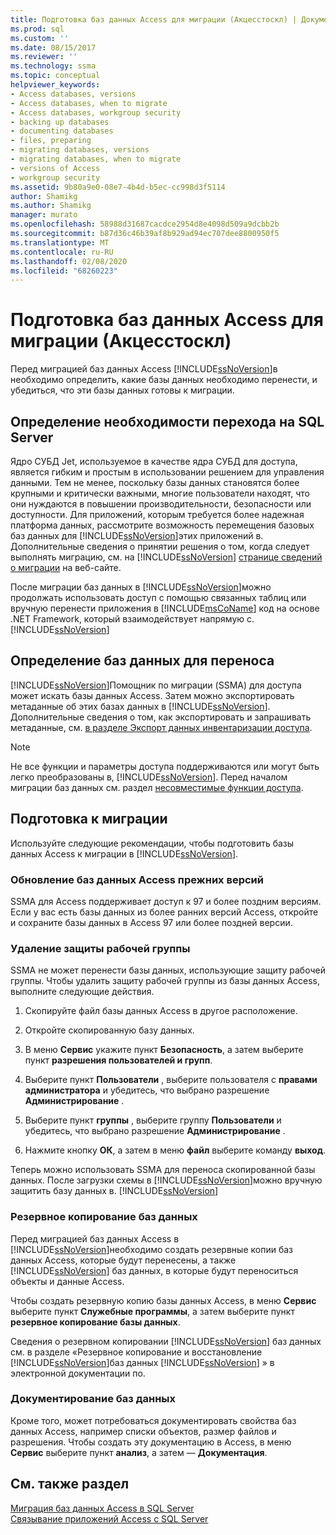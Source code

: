 ```yaml
---
title: Подготовка баз данных Access для миграции (Акцесстоскл) | Документация Майкрософт
ms.prod: sql
ms.custom: ''
ms.date: 08/15/2017
ms.reviewer: ''
ms.technology: ssma
ms.topic: conceptual
helpviewer_keywords:
- Access databases, versions
- Access databases, when to migrate
- Access databases, workgroup security
- backing up databases
- documenting databases
- files, preparing
- migrating databases, versions
- migrating databases, when to migrate
- versions of Access
- workgroup security
ms.assetid: 9b80a9e0-08e7-4b4d-b5ec-cc998d3f5114
author: Shamikg
ms.author: Shamikg
manager: murato
ms.openlocfilehash: 58988d31687cacdce2954d8e4098d509a9dcbb2b
ms.sourcegitcommit: b87d36c46b39af8b929ad94ec707dee8800950f5
ms.translationtype: MT
ms.contentlocale: ru-RU
ms.lasthandoff: 02/08/2020
ms.locfileid: "68260223"
---
```

# <a name="preparing-access-databases-for-migration-accesstosql"></a>Подготовка баз данных Access для миграции (Акцесстоскл)
Перед миграцией баз данных Access [!INCLUDE[ssNoVersion](../../includes/ssnoversion-md.md)]в необходимо определить, какие базы данных необходимо перенести, и убедиться, что эти базы данных готовы к миграции.  
  
## <a name="determining-when-to-migrate-to-sql-server"></a>Определение необходимости перехода на SQL Server  
Ядро СУБД Jet, используемое в качестве ядра СУБД для доступа, является гибким и простым в использовании решением для управления данными. Тем не менее, поскольку базы данных становятся более крупными и критически важными, многие пользователи находят, что они нуждаются в повышении производительности, безопасности или доступности. Для приложений, которым требуется более надежная платформа данных, рассмотрите возможность перемещения базовых баз данных для [!INCLUDE[ssNoVersion](../../includes/ssnoversion-md.md)]этих приложений в. Дополнительные сведения о принятии решения о том, когда следует выполнять миграцию, см. на [!INCLUDE[ssNoVersion](../../includes/ssnoversion-md.md)] [странице сведений о миграции](https://go.microsoft.com/fwlink/?LinkId=68571) на веб-сайте.  
  
После миграции баз данных в [!INCLUDE[ssNoVersion](../../includes/ssnoversion-md.md)]можно продолжать использовать доступ с помощью связанных таблиц или вручную перенести приложения в [!INCLUDE[msCoName](../../includes/msconame_md.md)] код на основе .NET Framework, который взаимодействует напрямую с. [!INCLUDE[ssNoVersion](../../includes/ssnoversion-md.md)]  
  
## <a name="determining-which-databases-to-migrate"></a>Определение баз данных для переноса  
[!INCLUDE[ssNoVersion](../../includes/ssnoversion-md.md)]Помощник по миграции (SSMA) для доступа может искать базы данных Access. Затем можно экспортировать метаданные об этих базах данных в [!INCLUDE[ssNoVersion](../../includes/ssnoversion-md.md)]. Дополнительные сведения о том, как экспортировать и запрашивать метаданные, см. [в разделе Экспорт данных инвентаризации доступа](exporting-an-access-inventory-accesstosql.md).  

   > [!NOTE]
   > Не все функции и параметры доступа поддерживаются или могут быть легко преобразованы в, [!INCLUDE[ssNoVersion](../../includes/ssnoversion-md.md)]. Перед началом миграции баз данных см. раздел [несовместимые функции доступа](incompatible-access-features-accesstosql.md).
  
## <a name="preparing-for-migration"></a>Подготовка к миграции  
Используйте следующие рекомендации, чтобы подготовить базы данных Access к миграции в [!INCLUDE[ssNoVersion](../../includes/ssnoversion-md.md)].  
  
### <a name="upgrading-older-access-databases"></a>Обновление баз данных Access прежних версий  
SSMA для Access поддерживает доступ к 97 и более поздним версиям. Если у вас есть базы данных из более ранних версий Access, откройте и сохраните базы данных в Access 97 или более поздней версии.  
  
### <a name="removing-workgroup-protection"></a>Удаление защиты рабочей группы  
SSMA не может перенести базы данных, использующие защиту рабочей группы. Чтобы удалить защиту рабочей группы из базы данных Access, выполните следующие действия.  
  
1.  Скопируйте файл базы данных Access в другое расположение.  
  
2.  Откройте скопированную базу данных.  
  
3.  В меню **Сервис** укажите пункт **Безопасность**, а затем выберите пункт **разрешения пользователей и групп**.  
  
4.  Выберите пункт **Пользователи** , выберите пользователя с **правами администратора** и убедитесь, что выбрано разрешение **Администрирование** .  
  
5.  Выберите пункт **группы** , выберите группу **Пользователи** и убедитесь, что выбрано разрешение **Администрирование** .  
  
6.  Нажмите кнопку **ОК**, а затем в меню **файл** выберите команду **выход**.  
  
Теперь можно использовать SSMA для переноса скопированной базы данных. После загрузки схемы в [!INCLUDE[ssNoVersion](../../includes/ssnoversion-md.md)]можно вручную защитить базу данных в. [!INCLUDE[ssNoVersion](../../includes/ssnoversion-md.md)]  
  
### <a name="backing-up-databases"></a>Резервное копирование баз данных  
Перед миграцией баз данных Access в [!INCLUDE[ssNoVersion](../../includes/ssnoversion-md.md)]необходимо создать резервные копии баз данных Access, которые будут перенесены, а также [!INCLUDE[ssNoVersion](../../includes/ssnoversion-md.md)] баз данных, в которые будут переноситься объекты и данные Access.  
  
Чтобы создать резервную копию базы данных Access, в меню **Сервис** выберите пункт **Служебные программы**, а затем выберите пункт **резервное копирование базы данных**.  
  
Сведения о резервном копировании [!INCLUDE[ssNoVersion](../../includes/ssnoversion-md.md)] баз данных см. в разделе «Резервное копирование и восстановление [!INCLUDE[ssNoVersion](../../includes/ssnoversion-md.md)]баз данных [!INCLUDE[ssNoVersion](../../includes/ssnoversion-md.md)] » в электронной документации по.  
  
### <a name="documenting-databases"></a>Документирование баз данных  
Кроме того, может потребоваться документировать свойства баз данных Access, например списки объектов, размер файлов и разрешения. Чтобы создать эту документацию в Access, в меню **Сервис** выберите пункт **анализ**, а затем — **Документация**.  
  
## <a name="see-also"></a>См. также раздел  
[Миграция баз данных Access в SQL Server](migrating-access-databases-to-sql-server-azure-sql-db-accesstosql.md)  
[Связывание приложений Access с SQL Server](linking-access-applications-to-sql-server-azure-sql-db-accesstosql.md)
